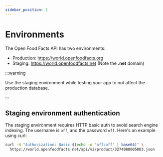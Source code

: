 ```yaml
---
sidebar_position: 1
---
```


# Environments

The Open Food Facts API has two environments:

- Production: https://world.openfoodfacts.org
- Staging: https://world.openfoodfacts.net (Note the **.net** domain)

:::warning

Use the staging environment while testing your app to not affect the production database.

:::

## Staging environment authentication

The staging environment requires HTTP basic auth to avoid search engine indexing. The username is `off`, and the password `off`. Here's an example using curl:

```bash
curl -H "Authorization: Basic $(echo -n 'off:off' | base64)" \
  https://world.openfoodfacts.net/api/v2/product/3274080005003.json
```
